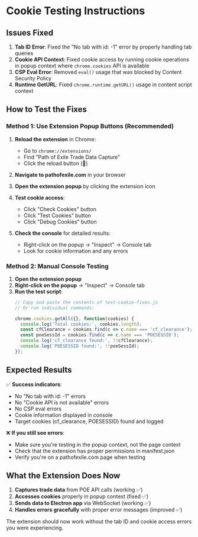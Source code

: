 # Cookie Testing Instructions

## Issues Fixed

1. **Tab ID Error**: Fixed the "No tab with id: -1" error by properly handling tab queries
2. **Cookie API Context**: Fixed cookie access by running cookie operations in popup context where `chrome.cookies` API is available
3. **CSP Eval Error**: Removed `eval()` usage that was blocked by Content Security Policy
4. **Runtime GetURL**: Fixed `chrome.runtime.getURL()` usage in content script context

## How to Test the Fixes

### Method 1: Use Extension Popup Buttons (Recommended)

1. **Reload the extension** in Chrome:
   - Go to `chrome://extensions/`
   - Find "Path of Exile Trade Data Capture"
   - Click the reload button (🔄)

2. **Navigate to pathofexile.com** in your browser

3. **Open the extension popup** by clicking the extension icon

4. **Test cookie access**:
   - Click "Check Cookies" button
   - Click "Test Cookies" button  
   - Click "Debug Cookies" button

5. **Check the console** for detailed results:
   - Right-click on the popup → "Inspect" → Console tab
   - Look for cookie information and any errors

### Method 2: Manual Console Testing

1. **Open the extension popup**
2. **Right-click on the popup** → "Inspect" → Console tab
3. **Run the test script**:
   ```javascript
   // Copy and paste the contents of test-cookie-fixes.js
   // Or run individual commands:
   
   chrome.cookies.getAll({}, function(cookies) {
     console.log('Total cookies:', cookies.length);
     const cfClearance = cookies.find(c => c.name === 'cf_clearance');
     const poeSessId = cookies.find(c => c.name === 'POESESSID');
     console.log('cf_clearance found:', !!cfClearance);
     console.log('POESESSID found:', !!poeSessId);
   });
   ```

## Expected Results

✅ **Success indicators**:
- No "No tab with id: -1" errors
- No "Cookie API is not available" errors  
- No CSP eval errors
- Cookie information displayed in console
- Target cookies (cf_clearance, POESESSID) found and logged

❌ **If you still see errors**:
- Make sure you're testing in the popup context, not the page context
- Check that the extension has proper permissions in manifest.json
- Verify you're on a pathofexile.com page when testing

## What the Extension Does Now

1. **Captures trade data** from POE API calls (working ✅)
2. **Accesses cookies** properly in popup context (fixed ✅)
3. **Sends data to Electron app** via WebSocket (working ✅)
4. **Handles errors gracefully** with proper error messages (improved ✅)

The extension should now work without the tab ID and cookie access errors you were experiencing.
